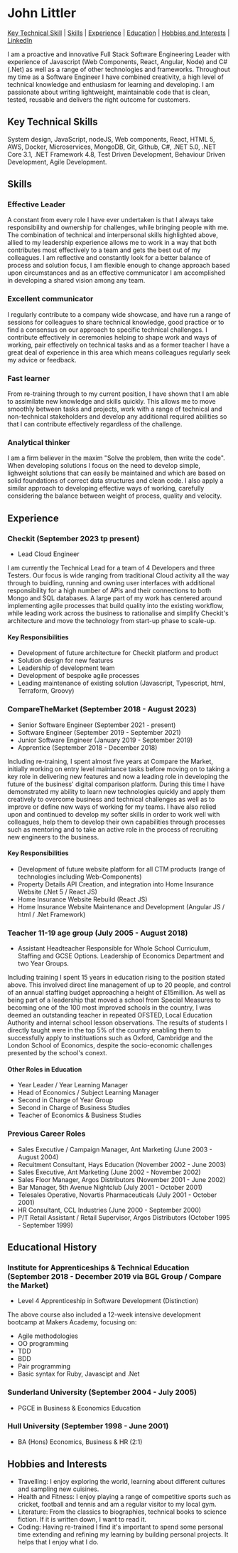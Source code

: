 # John Littler

[Key Technical Skill](#key-technical-skills) | [Skills](#skills) | [Experience](#experience) | [Education](#education) |  [Hobbies and Interests](#hobbies-and-interests) | [LinkedIn](https://www.linkedin.com/in/john-littler-057687218/)

I am a proactive and innovative Full Stack Software Engineering Leader with experience of Javascript (Web Components, React, Angular, Node) and C# (.Net) as well as a range of other technologies and frameworks. Throughout my time as a Software Engineer I have combined creativity, a high level of technical knowledge and enthusiasm for learning and developing. I am passionate about writing lightweight, maintainable code that is clean, tested, reusable and delivers the right outcome for customers.

## Key Technical Skills

System design, JavaScript, nodeJS, Web components, React, HTML 5, AWS, Docker, Microservices, MongoDB, Git, Github, C#, .NET 5.0, .NET Core 3.1, .NET Framework 4.8, Test Driven Development, Behaviour Driven Development, Agile Development.

## Skills

### Effective Leader
A constant from every role I have ever undertaken is that I always take responsibility and ownership for challenges, while bringing people with me. The combination of technical and interpersonal skills highlighted above, allied to my leadership experience allows me to work in a way that both contributes most effectively to a team and gets the best out of my colleagues. I am reflective and constantly look for a better balance of process and solution focus, I am flexible enough to change approach based upon circumstances and as an effective communicator I am accomplished in developing a shared vision among any team.

### Excellent communicator
I regularly contribute to a company wide showcase, and have run a range of sessions for colleagues to share technical knowledge, good practice or to find a consensus on our approach to specific technical challenges. I contribute effectively in ceremonies helping to shape work and ways of working, pair effectively on technical tasks and as a former teacher I have a great deal of experience in this area which means colleagues regularly seek my advice or feedback.

### Fast learner
From re-training through to my current position, I have shown that I am able to assimilate new knowledge and skills quickly. This allows me to move smoothly between tasks and projects, work with a range of technical and non-technical stakeholders and develop any additional required abilities so that I can contribute effectively regardless of the challenge.

### Analytical thinker
I am a firm believer in the maxim "Solve the problem, then write the code". When developing solutions I focus on the need to develop simple, lighweight solutions that can easily be maintained and which are based on solid foundations of correct data structures and clean code. I also apply a similar approach to developing effective ways of working, carefully considering the balance between weight of process, quality and velocity.

## Experience

### Checkit (September 2023 tp present)

- Lead Cloud Engineer

I am currently the Technical Lead for a team of 4 Developers and three Testers. Our focus is wide ranging from traditional Cloud activity all the way through to buidling, running and owning user interfaces with additional responsibility for a high number of APIs and their connections to both Mongo and SQL databases. A large part of my work has centered around implementing agile processes that build quality into the existing workflow, while leading work across the business to rationalise and simplify Checkit's architecture and move the technology from start-up phase to scale-up.

#### Key Responsibilities

 - Development of future architecture for Checkit platform and product
 - Solution design for new features
 - Leadership of development team
 - Development of bespoke agile processes
 - Leading maintenance of existing solution (Javascript, Typescript, html, Terraform, Groovy)

### CompareTheMarket (September 2018 - August 2023)

 - Senior Software Engineer (September 2021 - present)
 - Software Engineer (September 2019 - September 2021)
 - Junior Software Engineer (January 2019 - September 2019)
 - Apprentice (September 2018 - December 2018)

Including re-training, I spent almost five years at Compare the Market, initially working on entry level maintance tasks before moving on to taking a key role in delivering new features and now a leading role in developing the future of the business' digital comparison platform. During this time I have demonstrated my ability to learn new technologies quickly and apply them creatively to overcome business and technical challenges as well as to improve or define new ways of working for my teams. I have also relied upon and continued to develop my softer skills in order to work well with colleagues, help them to develop their own capabilities through processes such as mentoring and to take an active role in the process of recruiting new engineers to the business.

#### Key Responsibilities

 - Development of future website platform for all CTM products (range of technologies including Web-Components)
 - Property Details API Creation, and integration into Home Insurance Website (.Net 5 / React JS)
 - Home Insurance Website Rebuild (React JS)
 - Home Insurance Website Maintenance and Development (Angular JS / html / .Net Framework)

### Teacher 11-19 age group (July 2005 - August 2018)

 - Assistant Headteacher Responsible for Whole School Curriculum, Staffing and GCSE Options. Leadership of Economics Department and two Year Groups.

Including training I spent 15 years in education rising to the position stated above. This involved direct line management of up to 20 people, and control of an annual staffing budget approaching a height of £15million. As well as being part of a leadership that moved a school from Special Measures to becoming one of the 100 most improved schools in the country, I was deemed an outstanding teacher in repeated OFSTED, Local Education Authority and internal school lesson observations. The results of students I directly taught were in the top 5% of the country enabling them to successfully apply to instituations such as Oxford, Cambridge and the London School of Economics, despite the socio-economic challenges presented by the school's conext.

#### Other Roles in Education

 - Year Leader / Year Learning Manager
 - Head of Economics / Subject Learning Manager
 - Second in Charge of Year Group
 - Second in Charge of Business Studies
 - Teacher of Economics & Business Studies

### Previous Career Roles

 - Sales Executive / Campaign Manager, Ant Marketing (June 2003 - August 2004)
 - Recuitment Consultant, Hays Education (November 2002 - June 2003)
 - Sales Executive, Ant Marketing (June 2002 - November 2002)
 - Sales Floor Manager, Argos Distributors (November 2001 - June 2002)
 - Bar Manager, 5th Avenue Nightclub (July 2001 - October 2001)
 - Telesales Operative, Novartis Pharmaceuticals (July 2001 - October 2001)
 - HR Consultant, CCL Industries (June 2000 - September 2000)
 - P/T Retail Assistant / Retail Supervisor, Argos Distributors (October 1995 - September 1999)

## Educational History

###  Institute for Apprenticeships & Technical Education (September 2018 - December 2019 via BGL Group / Compare the Market)

- Level 4 Apprenticeship in Software Development (Distinction)

The above course also included a 12-week intensive development bootcamp at Makers Academy, focusing on:

- Agile methodologies
- OO programming
- TDD
- BDD
- Pair programming
- Basic syntax for Ruby, Javascipt and .Net

### Sunderland University (September 2004 - July 2005)

- PGCE in Business & Economics Education

### Hull University (September 1998 - June 2001)

- BA (Hons) Economics, Business & HR (2:1)

## Hobbies and Interests

- Travelling: I enjoy exploring the world, learning about different cultures and sampling new cuisines.
- Health and Fitness: I enjoy playing a range of competitive sports such as cricket, football and tennis and am a regular visitor to my local gym.
- Literature: From the classics to biographies, technical books to science fiction. If it is written down, I want to read it.
- Coding: Having re-trained I find it's important to spend some personal time extending and refining my learning by building personal projects. It helps that I enjoy what I do.

